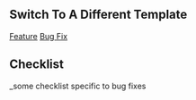 ## Switch To A Different Template
[Feature](#?template=feature.md) [Bug Fix](#?template=bug.md)

## Checklist
_some checklist specific to bug fixes

